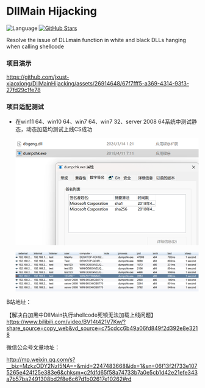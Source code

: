# DllMain Hijacking
![Language](https://img.shields.io/badge/language-c-blue.svg) [![GitHub Stars](https://img.shields.io/github/stars/jxust-xiaoxiong/DllMainHijacking.svg)](https://github.com/jxust-xiaoxiong/DllMainHijacking/stargazers)

Resolve the issue of DLLmain function in white and black DLLs hanging when calling shellcode

### 项目演示
https://github.com/jxust-xiaoxiong/DllMainHijacking/assets/26914648/67f7fff5-a369-4314-93f3-27fd29c1fe78

### 项目适配测试

- 在win11 64、win10 64、win7 64、win7 32、server 2008 64系统中测试静态，动态加载均测试上线CS成功

  ![screenshots](./res/sign.png)

  ![screenshots](./res/cs.png)

B站地址：

【解决白加黑中DllMain执行shellcode死锁无法加载上线问题】 https://www.bilibili.com/video/BV14t421V7Kw/?share_source=copy_web&vd_source=c75cdcc6b49a06fd849f2d392e8e3218

微信公众号文章地址：

http://mp.weixin.qq.com/s?__biz=MzkzODY2NzI5NA==&mid=2247483668&idx=1&sn=06f13f2f733e1075265e424f25e383e6&chksm=c2fdfd65f58a74733b7a0e5cb1d42e21efe343a7b57ba2491308bd2f8e6c67d1b02617e10262#rd
